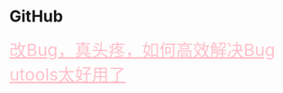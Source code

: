 <html>
<head>
    <meta charset="utf-8">
    <title>GitHub</title>
    <link rel="stylesheet" href="https://zhaobokai341.github.io/yangshi.css">
    <style>
        a{color:pink;font-size:30px;}
    </style>
</head>
<body>
<h1>GitHub</h1>
<a href="../15zhanlan/151" target="_blank">改Bug，真头疼，如何高效解决Bug</a>
<br>
<a href="../15zhanlan/152" target="_blank">utools太好用了</a>
</body>
</html>
